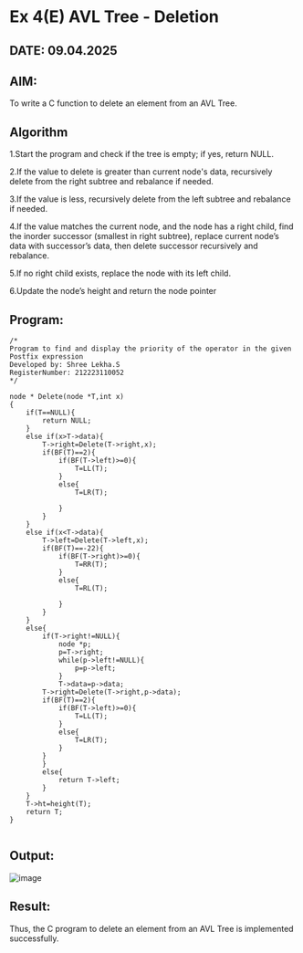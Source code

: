 # Ex 4(E) AVL Tree - Deletion
## DATE: 09.04.2025
## AIM:
To write a C function to delete an element from an AVL Tree.
## Algorithm

1.Start the program and check if the tree is empty; if yes, return NULL.

2.If the value to delete is greater than current node's data, recursively delete from the right subtree and rebalance if needed.

3.If the value is less, recursively delete from the left subtree and rebalance if needed.

4.If the value matches the current node, and the node has a right child, find the inorder successor (smallest in right subtree), replace current node’s data with successor’s data, then delete successor recursively and rebalance.

5.If no right child exists, replace the node with its left child.

6.Update the node’s height and return the node pointer

## Program:
```
/*
Program to find and display the priority of the operator in the given Postfix expression
Developed by: Shree Lekha.S
RegisterNumber: 212223110052
*/

node * Delete(node *T,int x)
{
    if(T==NULL){
        return NULL;
    }
    else if(x>T->data){
        T->right=Delete(T->right,x);
        if(BF(T)==2){
            if(BF(T->left)>=0){
                T=LL(T);
            }
            else{
                T=LR(T);
                
            }
        }
    }
    else if(x<T->data){
        T->left=Delete(T->left,x);
        if(BF(T)==-22){
            if(BF(T->right)>=0){
                T=RR(T);
            }
            else{
                T=RL(T);
                
            }
        }
    }
    else{
        if(T->right!=NULL){
            node *p;
            p=T->right;
            while(p->left!=NULL){
                p=p->left;
            }
            T->data=p->data;
        T->right=Delete(T->right,p->data);
        if(BF(T)==2){
            if(BF(T->left)>=0){
                T=LL(T);
            }
            else{
                T=LR(T);
            }
        }
        }
        else{
            return T->left;
        }
    }
    T->ht=height(T);
    return T;
}


```

## Output:

![image](https://github.com/user-attachments/assets/f261c6ae-eedf-4204-aa25-d42b15a37f85)


## Result:
Thus, the C program to delete an element from an AVL Tree is implemented successfully.
